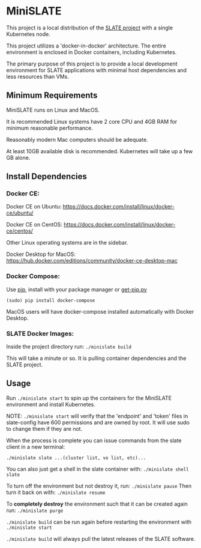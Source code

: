 # MiniSLATE

This project is a local distribution of the [SLATE project](http://slateci.io/) with a single Kubernetes node.

This project utilizes a 'docker-in-docker' architecture. The entire environment is enclosed in Docker containers, including Kubernetes.

The primary purpose of this project is to provide a local development environment for SLATE applications with minimal host dependencies and less resources than VMs.

## Minimum Requirements

MiniSLATE runs on Linux and MacOS.

It is recommended Linux systems have 2 core CPU and 4GB RAM for minimum reasonable performance.

Reasonably modern Mac computers should be adequate.

At least 10GB available disk is recommended. Kubernetes will take up a few GB alone.

## Install Dependencies

### Docker CE:

Docker CE on Ubuntu: https://docs.docker.com/install/linux/docker-ce/ubuntu/

Docker CE on CentOS: https://docs.docker.com/install/linux/docker-ce/centos/

Other Linux operating systems are in the sidebar.

Docker Desktop for MacOS: https://hub.docker.com/editions/community/docker-ce-desktop-mac

### Docker Compose:

Use [pip](https://github.com/pypa/pip), install with your package manager or [get-pip.py](https://bootstrap.pypa.io/get-pip.py)

`(sudo) pip install docker-compose`

MacOS users will have docker-compose installed automatically with Docker Desktop.

### SLATE Docker Images:

Inside the project directory run: `./minislate build`

This will take a minute or so. It is pulling container dependencies and the SLATE project.

## Usage

Run `./minislate start` to spin up the containers for the MiniSLATE environment and install Kubernetes.

NOTE: `./minislate start` will verify that the 'endpoint' and 'token' files in slate-config have 600 permissions and are owned by root. It will use sudo to change them if they are not.

When the process is complete you can issue commands from the slate client in a new terminal:

`./minislate slate ...(cluster list, vo list, etc)...`

You can also just get a shell in the slate container with: `./minislate shell slate`

To turn off the environment but not destroy it, run: `./minislate pause`
Then turn it back on with: `./minislate resume`

To **completely destroy** the environment such that it can be created again run: `./minislate purge`

`./minislate build` can be run again before restarting the environment with `./minislate start`

`./minislate build` will always pull the latest releases of the SLATE software.

